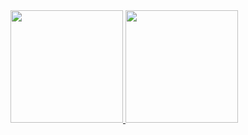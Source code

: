 <!--
### Hi there 👋

Heyho visitor,

thank you for checking my github profile. I am a developer since 2003. I hope you like my contributions to the community.


**naxmefy/naxmefy** is a ✨ _special_ ✨ repository because its `README.md` (this file) appears on your GitHub profile.

Here are some ideas to get you started:

- 🔭 I’m currently working on ...
- 🌱 I’m currently learning ...
- 👯 I’m looking to collaborate on ...
- 🤔 I’m looking for help with ...
- 💬 Ask me about ...
- 📫 How to reach me: ...
- 😄 Pronouns: ...
- ⚡ Fun fact: ...
-->

<!--
<div>
  <img src="https://media.giphy.com/media/fuVLJDSata0roTYJZ5/giphy.gif" width="150" height="150" />
</div>

<div>
  !--<img src="https://badges.pufler.dev/visits/naxmefy/naxmefy?style=flat-square&color=6875f5&logo=github" />--
  <a href="https://www.codewars.com/users/naxmefy">
    <img src="https://www.codewars.com/users/naxmefy/badges/micro" />
  </a>
</div>
<br />
<div>
  <a href="https://app.codesignal.com/profile/naxmefy">
    <img src="https://img.shields.io/badge/CodeSignal%20Level-49-blue" />
    <img src="https://img.shields.io/badge/CodeSignal%20Arcade%20Intro-60%2F60-blue" />
    <img src="https://img.shields.io/badge/CodeSignal%20Arcade%20The%20Core-49%2F162-blue" />
    <img src="https://img.shields.io/badge/CodeSignal%20Arcade%20Databases-84%2F84-blue" />
    <img src="https://img.shields.io/badge/CodeSignal%20Arcade%20Python-4%2F92-blue" />
    <img src="https://img.shields.io/badge/CodeSignal%20Arcade%20Graphs-0%2F66-blue" />
  </a>
</div>
<br />
-->
<a href="https://github.com/naxmefy">
  <img height="180em" src="https://github-readme-stats-eight-theta.vercel.app/api?username=naxmefy&show_icons=true&theme=gruvbox&include_all_commits=true&count_private=true" />
  <img height="180em" src="https://github-readme-stats-eight-theta.vercel.app/api/top-langs/?username=naxmefy&layout=compact&langs_count=6&theme=gruvbox" /> 
</a>

